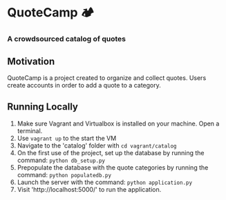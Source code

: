# QuoteCamp 🏕
### A crowdsourced catalog of quotes

## Motivation

QuoteCamp is a project created to organize and collect quotes.
Users create accounts in order to add a quote to a category.

## Running Locally

1. Make sure Vagrant and Virtualbox is installed on your machine. Open a terminal.
2. Use `vagrant up` to the start the VM
3. Navigate to the 'catalog' folder with `cd vagrant/catalog`
4. On the first use of the project, set up the database by running the command: `python db_setup.py`
5. Prepopulate the database with the quote categories by running the command: `python populatedb.py`
6. Launch the server with the command: `python application.py`
7. Visit 'http://localhost:5000/' to run the application.